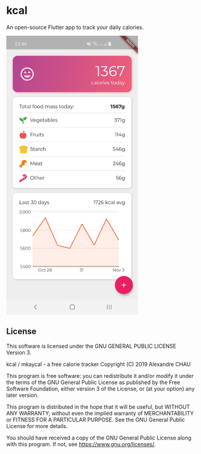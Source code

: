 # kcal

An open-source Flutter app to track your daily calories.

<img src="docs/homescreen.jpg" width="350">

## License

This software is licensed under the GNU GENERAL PUBLIC LICENSE Version 3.

kcal / mkaycal - a free calorie tracker
Copyright (C) 2019 Alexandre CHAU

This program is free software: you can redistribute it and/or modify
it under the terms of the GNU General Public License as published by
the Free Software Foundation, either version 3 of the License, or
(at your option) any later version.

This program is distributed in the hope that it will be useful,
but WITHOUT ANY WARRANTY; without even the implied warranty of
MERCHANTABILITY or FITNESS FOR A PARTICULAR PURPOSE.  See the
GNU General Public License for more details.

You should have received a copy of the GNU General Public License
along with this program.  If not, see <https://www.gnu.org/licenses/>.